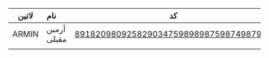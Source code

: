 |لاتین|نام|کد|
|:---:|:----|:----:|
|ARMIN|آرمبن مقبلی|[89182098092582903475989898759874987981](https://github.com/raminxz/raminxz.github.io/blob/main/p/89182098092582903475989898759874987981.html)|
||||
